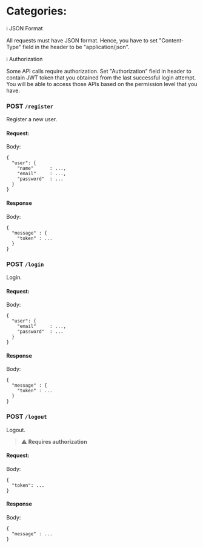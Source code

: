 # Categories:

:information_source: JSON Format

All requests must have JSON format. Hence, you have to set "Content-Type" field in the header to be "application/json".

:information_source: Authorization

Some API calls require authorization. Set "Authorization" field in header to contain JWT token that you obtained from the last successful login attempt. You will be able to access those APIs based on the permission level that you have.


### POST `/register`

Register a new user.

#### Request:

Body: 
```
{
  "user": {
    "name"      : ...,
    "email"     : ...,
    "password"  : ...
  }
}
```

#### Response 

Body:
```
{
  "message" : {
    "token" : ...
  }
}
```

### POST `/login`

Login.

#### Request:

Body: 
```
{
  "user": {
    "email"     : ...,
    "password"  : ...
  }
}
```

#### Response 

Body:
```
{
  "message" : {
    "token" : ...
  }
}
```

### POST `/logout`

Logout.
> :warning: **Requires authorization**

#### Request:

Body: 
```
{
  "token": ...
}
```

#### Response 

Body:
```
{
  "message" : ...
}
```
